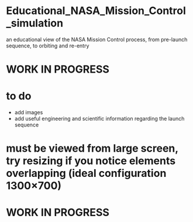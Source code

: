 # Educational_NASA_Mission_Control_simulation
an educational view of the NASA Mission Control process, from pre-launch sequence, to orbiting and re-entry

# WORK IN PROGRESS

# to do
- add images 
- add useful engineering and scientific information regarding the launch sequence

# must be viewed from large screen, try resizing if you notice elements overlapping (ideal configuration 1300×700)

# WORK IN PROGRESS

